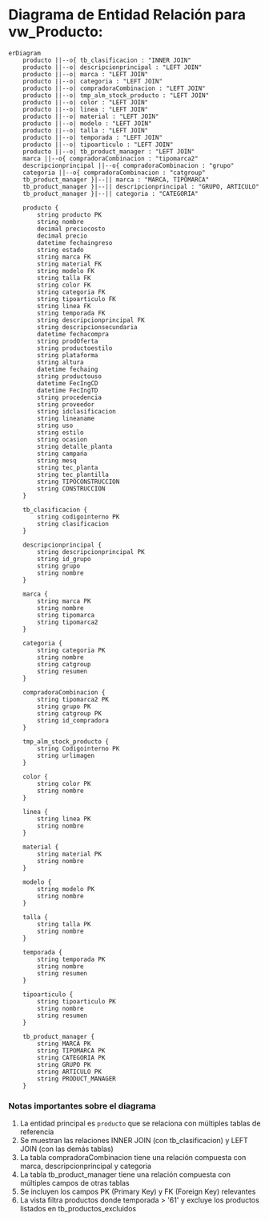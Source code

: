 # Diagrama de Entidad Relación para vw_Producto:

```mermaid
erDiagram
    producto ||--o{ tb_clasificacion : "INNER JOIN"
    producto ||--o| descripcionprincipal : "LEFT JOIN"
    producto ||--o| marca : "LEFT JOIN"
    producto ||--o| categoria : "LEFT JOIN"
    producto ||--o| compradoraCombinacion : "LEFT JOIN"
    producto ||--o| tmp_alm_stock_producto : "LEFT JOIN"
    producto ||--o| color : "LEFT JOIN"
    producto ||--o| linea : "LEFT JOIN"
    producto ||--o| material : "LEFT JOIN"
    producto ||--o| modelo : "LEFT JOIN"
    producto ||--o| talla : "LEFT JOIN"
    producto ||--o| temporada : "LEFT JOIN"
    producto ||--o| tipoarticulo : "LEFT JOIN"
    producto ||--o| tb_product_manager : "LEFT JOIN"
    marca ||--o{ compradoraCombinacion : "tipomarca2"
    descripcionprincipal ||--o{ compradoraCombinacion : "grupo"
    categoria ||--o{ compradoraCombinacion : "catgroup"
    tb_product_manager }|--|| marca : "MARCA, TIPOMARCA"
    tb_product_manager }|--|| descripcionprincipal : "GRUPO, ARTICULO"
    tb_product_manager }|--|| categoria : "CATEGORIA"

    producto {
        string producto PK
        string nombre
        decimal preciocosto
        decimal precio
        datetime fechaingreso
        string estado
        string marca FK
        string material FK
        string modelo FK
        string talla FK
        string color FK
        string categoria FK
        string tipoarticulo FK
        string linea FK
        string temporada FK
        string descripcionprincipal FK
        string descripcionsecundaria
        datetime fechacompra
        string prodOferta
        string productoestilo
        string plataforma
        string altura
        datetime fechaing
        string productouso
        datetime FecIngCD
        datetime FecIngTD
        string procedencia
        string proveedor
        string idclasificacion
        string lineaname
        string uso
        string estilo
        string ocasion
        string detalle_planta
        string campańa
        string mesq
        string tec_planta
        string tec_plantilla
        string TIPOCONSTRUCCION
        string CONSTRUCCION
    }

    tb_clasificacion {
        string codigointerno PK
        string clasificacion
    }

    descripcionprincipal {
        string descripcionprincipal PK
        string id_grupo
        string grupo
        string nombre
    }

    marca {
        string marca PK
        string nombre
        string tipomarca
        string tipomarca2
    }

    categoria {
        string categoria PK
        string nombre
        string catgroup
        string resumen
    }

    compradoraCombinacion {
        string tipomarca2 PK
        string grupo PK
        string catgroup PK
        string id_compradora
    }

    tmp_alm_stock_producto {
        string Codigointerno PK
        string urlimagen
    }

    color {
        string color PK
        string nombre
    }

    linea {
        string linea PK
        string nombre
    }

    material {
        string material PK
        string nombre
    }

    modelo {
        string modelo PK
        string nombre
    }

    talla {
        string talla PK
        string nombre
    }

    temporada {
        string temporada PK
        string nombre
        string resumen
    }

    tipoarticulo {
        string tipoarticulo PK
        string nombre
        string resumen
    }

    tb_product_manager {
        string MARCA PK
        string TIPOMARCA PK
        string CATEGORIA PK
        string GRUPO PK
        string ARTICULO PK
        string PRODUCT_MANAGER
    }
```
### **Notas importantes sobre el diagrama**
1. La entidad principal es `producto` que se relaciona con múltiples tablas de referencia
2. Se muestran las relaciones INNER JOIN (con tb_clasificacion) y LEFT JOIN (con las demás tablas)
3. La tabla compradoraCombinacion tiene una relación compuesta con marca, descripcionprincipal y categoria
4. La tabla tb_product_manager tiene una relación compuesta con múltiples campos de otras tablas
5. Se incluyen los campos PK (Primary Key) y FK (Foreign Key) relevantes
6. La vista filtra productos donde temporada > '61' y excluye los productos listados en tb_productos_excluidos